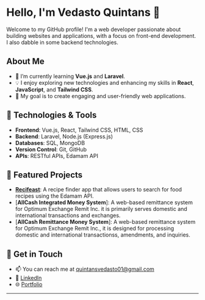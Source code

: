 # Hello, I'm Vedasto Quintans 👋

Welcome to my GitHub profile! I'm a web developer passionate about building websites and applications, with a focus on front-end development. I also dabble in some backend technologies.

## About Me

- 🌱 I’m currently learning **Vue.js** and **Laravel**.
- 💡 I enjoy exploring new technologies and enhancing my skills in **React**, **JavaScript**, and **Tailwind CSS**.
- 🎯 My goal is to create engaging and user-friendly web applications.

## 🔧 Technologies & Tools

- **Frontend**: Vue.js, React, Tailwind CSS, HTML, CSS
- **Backend**: Laravel, Node.js (Express.js)
- **Databases**: SQL, MongoDB
- **Version Control**: Git, GitHub
- **APIs**: RESTful APIs, Edamam API

## 🌟 Featured Projects

- [**Recifeast**](https://recipe-finder-app-navy.vercel.app/): A recipe finder app that allows users to search for food recipes using the Edamam API.
- [**AllCash Integrated Money System**]: A web-based remittance system for Optimum Exchange Remit Inc. it is primarily serves domestic and international transactions and exchanges.
- [**AllCash Remittance Money System**]: A web-based remittance system for Optimum Exchange Remit Inc., it is designed for processing domestic and international transactionss, amendments, and inquiries.

## 🤝 Get in Touch

- 📫 You can reach me at [quintansvedasto01@gmail.com](mailto:quintansvedasto01@gmail.com)
- 🔗 [LinkedIn](https://www.linkedin.com/in/vedasto-quintans-8a1111198)
- 🌐 [Portfolio](https://quintansvedasto01.github.io/my-portfolio/)

---
